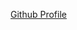 [Github Profile](https://encrypted-tbn0.gstatic.com/images?q=tbn%3AANd9GcTlugoWj2ZnOgyyVqJhbSgHZ1uKvIhvz3gJLLHmPDY5S-9Ou_M_&usqp=CAU)
